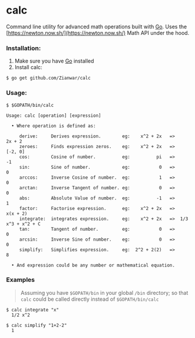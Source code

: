 # calc
Command line utility for advanced math operations built with [Go](https://golang.org).
Uses the [https://newton.now.sh/](https://newton.now.sh/) Math API under the hood.

### Installation:
1. Make sure you have [Go](http://golang.org/doc/install.html) installed
2. Install calc:
```
$ go get github.com/Zianwar/calc
```


### Usage:

```
$ $GOPATH/bin/calc

Usage: calc [operation] [expression]

  • Where operation is defined as:

	 derive:     Derives expression.        eg:    x^2 + 2x   =>             2x + 2
	 zeroes:     Finds expression zeros.    eg:    x^2 + 2x   =>            [-2, 0]
	 cos:        Cosine of number.          eg:          pi   =>                 -1
	 sin:        Sine of number.            eg:           0   =>                  0
	 arccos:     Inverse Cosine of number.  eg:           1   =>                  0
	 arctan:     Inverse Tangent of number. eg:           0   =>                  0
	 abs:        Absolute Value of number.  eg:          -1   =>                  1
	 factor:     Factorise expression.      eg:    x^2 + 2x   =>           x(x + 2)
	 integrate:  integrates expression.     eg:    x^2 + 2x   =>  1/3 x^3 + x^2 + C
	 tan:        Tangent of number.         eg:           0   =>                  0
	 arcsin:     Inverse Sine of number.    eg:           0   =>                  0
	 simplify:   Simplifies expression.     eg:  2^2 + 2(2)   =>                  8

  • And expression could be any number or mathematical equation.
```

### Examples
> Assuming you have `$GOPATH/bin` in your global `/bin` directory; so that `calc` could be called directly instead of `$GOPATH/bin/calc`

```
$ calc integrate "x"
  1/2 x^2

$ calc simplify "1+2-2"
  1
```
